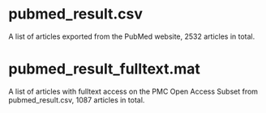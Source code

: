 # pubmed_result.csv  
A list of articles exported from the PubMed website, 2532 articles in total.

# pubmed_result_fulltext.mat  
A list of articles with fulltext access on the PMC Open Access Subset from pubmed_result.csv, 1087 articles in total. 



